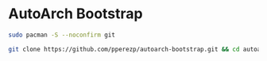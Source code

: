 # AutoArch Bootstrap

```bash
sudo pacman -S --noconfirm git
```

```bash
git clone https://github.com/pperezp/autoarch-bootstrap.git && cd autoarch-bootstrap && ./install
```
